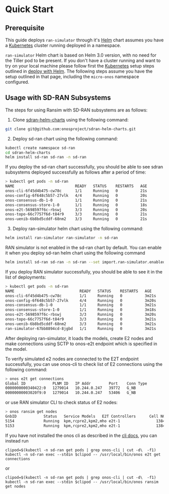 # Quick Start 

## Prerequisite

This guide deploys `ran-simulator` through it's [Helm] chart assumes you have a
[Kubernetes] cluster running deployed in a namespace.

`ran-simulator` Helm chart is based on Helm 3.0 version, with no need for the Tiller pod to be present.
If you don't have a cluster running and want to try on your local machine please follow first
the [Kubernetes] setup steps outlined in [deploy with Helm](https://docs.onosproject.org/developers/deploy_with_helm/).
The following steps assume you have the setup outlined in that page, including the `micro-onos` namespace configured.

## Usage with SD-RAN Subsystems

The steps for using Ransim with SD-RAN subsystems are as follows:

1) Clone [sdran-helm-charts][sdran-helm-charts] using the following command:
```bash
git clone git@github.com:onosproject/sdran-helm-charts.git
```

2) Deploy sd-ran chart using the following command:

```bash
kubectl create namespace sd-ran
cd sdran-helm-charts
helm install sd-ran sd-ran -n sd-ran
```
If you deploy the sd-ran chart successfully, you should be able to see sdran subsystems deployed successfully as follows after a period of time:
```bash
> kubectl get pods -n sd-ran
NAME                           READY   STATUS    RESTARTS   AGE
onos-cli-6f45d4b475-cw78c      1/1     Running   0          21s
onos-config-6f648c5b57-27vlk   4/4     Running   0          20s
onos-consensus-db-1-0          1/1     Running   0          21s
onos-consensus-store-1-0       1/1     Running   0          18s
onos-e2t-5698597f6c-rbswj      3/3     Running   0          20s
onos-topo-66c7757f6d-t84r9     3/3     Running   0          21s
onos-uenib-6b8bd5cddf-68nm2    3/3     Running   0          21s
```

3) Deploy ran-simulator helm chart using the following command:

```bash
helm install ran-simulator ran-simulator -n sd-ran
```
RAN simulator is not enabled in the sd-ran chart by default. You can enable it when you deploy sd-ran helm chart using the following command 
```bash
helm install sd-ran sd-ran -n sd-ran --set import.ran-simulator.enabled=true
```

If you deploy RAN simulator successfully, you should be able to see it in the list of deployments:

```bash
> kubectl get pods -n sd-ran
NAME                             READY   STATUS    RESTARTS   AGE
onos-cli-6f45d4b475-cw78c        1/1     Running   0          3m21s
onos-config-6f648c5b57-27vlk     4/4     Running   0          3m20s
onos-consensus-db-1-0            1/1     Running   0          3m21s
onos-consensus-store-1-0         1/1     Running   0          3m18s
onos-e2t-5698597f6c-rbswj        3/3     Running   0          3m20s
onos-topo-66c7757f6d-t84r9       3/3     Running   0          3m21s
onos-uenib-6b8bd5cddf-68nm2      3/3     Running   0          3m21s
ran-simulator-67bb8894cd-8jgbd   1/1     Running   0          3m21s
```

After deploying ran-simulator, it loads the models, create E2 nodes and make connections using SCTP to onos-e2t endpoint which is specified in the model. 


To verify simulated e2 nodes are connected to the E2T endpoint successfully,  you can use onos-cli to check list of E2 connections using the following command:

```bash
> onos e2t get connections
Global ID            PLNM ID   IP Addr        Port    Conn Type
0000000000340422:0   1279014   10.244.0.247   39772   G_NB
00000000003020f9:0   1279014   10.244.0.247   53406   G_NB
```
or use RAN simulator CLI to check status of E2 nodes:
```bash
> onos ransim get nodes
GnbID            Status   Service Models   E2T Controllers      Cell NCGIs
5154             Running  kpm,rcpre2,kpm2,mho e2t-1                138426014550001,138426014550002,138426014550003
5153             Running  kpm,rcpre2,kpm2,mho e2t-1                13842601454c001,13842601454c002,13842601454c003
```

If you have not installed the onos cli as described in the [cli docs](https://docs.onosproject.org/onos-cli/docs/setup/), you can instead run 
```
clipod=$(kubectl -n sd-ran get pods | grep onos-cli | cut -d\  -f1)
kubectl -n sd-ran exec --stdin $clipod -- /usr/local/bin/onos e2t get connections
```
or 
```
clipod=$(kubectl -n sd-ran get pods | grep onos-cli | cut -d\  -f1)
kubectl -n sd-ran exec --stdin $clipod -- /usr/local/bin/onos ransim get nodes
```


[Helm]: https://helm.sh/
[Kubernetes]: https://kubernetes.io/
[kind]: https://kind.sigs.k8s.io
[Directions API]: https://developers.google.com/maps/documentation/directions/start
[sdran-helm-charts]: https://github.com/onosproject/sdran-helm-charts